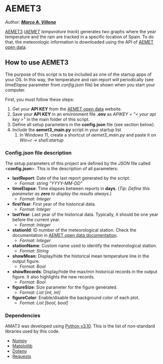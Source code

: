 # AEMET3
*Author: [**Marco A. Villena**](https://www.marcoavillena.com/)*

[AEMET3](https://github.com/Marcophy/AEMET3) (*[AEMET](https://www.aemet.es/en/portada) temperature track*) generates two graphs where the year temperature and the rain are tracked in a specific location of Spain.
To do that, the meteorologic information is downloaded using the API of [AEMET open data](https://opendata.aemet.es/centrodedescargas/inicio).

## How to use AEMET3
The purpose of this script is to be included as one of the startup apps of your OS. In this way, the temperature and rain report will
periodically (see *timeElapse* parameter from *config.json* file) be shown when you start your computer.

First, you must follow these steps:
1. Get your **API KEY** from the [AEMET open data](https://opendata.aemet.es/centrodedescargas/inicio) website.
2. Save your **API KEY** in an environment file **.env** as *APIKEY = "< your api key >"* in the main folder of this script.
3. Define all setup parameters in the **config.json** file (see section below).
4. Include the **aemet3_main.py** script in your startup list
   1. In Windows 11, create a shortcut of *aemet3_main.py* and paste it on *Win+r -> shell:startup* 

### Config.json file description
The setup parameters of this project are defined by the *JSON* file called <**config.json**>. This is the description of all parameters:

-  **lastReport**: Date of the last report generated by the script.
    -  *Format: string "YYYY-MM-DD"*
-  **timeElapse**: Time elapses between reports in **days**. (*Tip: Define this parameter as **zero** to display the results always.*)
   -  *Format: Integer*
-  **firstYear**: First year of the historical data.
   -  *Format: Integer*
-  **lastYear**: Last year of the historical data. Typically, it should be one year before the current year.
   -  *Format: Integer*
-  **stationId**: ID number of the meteorological station. Check the documentation in [AEMET open data documentation](https://opendata.aemet.es/dist/index.html?).
   -  *Format: Integer*
-  **stationName**: Custom name used to identify the meteorological station.
   -  *Format: String*
-  **showMean**: Display/hide the historical mean temperature line in the output figure.
   -  *Format: Bool* 
-  **showRecords**: Display/hide the max/min historical records in the output figure. It also highlights the new records.
   - *Format: Bool*
-  **figureSize**: Size parameter for the figure generated.
   -  *Format: List [int, int]*
-  **figureColor**: Enable/disable the background color of each plot.
   -  *Format: List [bool, bool]*

### Dependencies
AMAT3 was developed using [Python v3.10](https://www.python.org/downloads/release/python-3100/). This is the list of non-standard libraries used by this code.
- [Numpy](https://numpy.org/)
- [Matplotlib](https://matplotlib.org/)
- [Dotenv](https://pypi.org/project/python-dotenv/)
- [Requests](https://requests.readthedocs.io/en/latest/)

